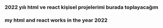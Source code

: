 ### 2022 yılı  html ve react kişisel projelerimi burada toplayacağım
### my html and react works in the year 2022